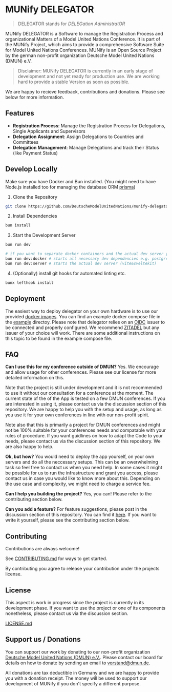 # MUNify DELEGATOR

> DELEGATOR stands for _DELEGation AdministratOR_

MUNify DELEGATOR is a Software to manage the Registration Process and organizational Matters of a Model United Nations Conference. It is part of the MUNify Project, which aims to provide a comprehensive Software Suite for Model United Nations Conferences. MUNify is an Open Source Project by the german non-profit organization Deutsche Model United Nations (DMUN) e.V.

> Disclaimer: MUNify DELEGATOR is currently in an early stage of development and not yet ready for production use. We are working hard to provide a stable Version as soon as possible.

We are happy to recieve feedback, contributions and donations. Please see below for more information.

## Features

- **Registration Process**: Manage the Registration Process for Delegations, Single Applicants and Supervisors
- **Delegation Assignment**: Assign Delegations to Countries and Committees
- **Delegation Management**: Manage Delegations and track their Status (like Payment Status)

## Develop Locally

Make sure you have Docker and Bun installed. (You might need to have Node.js installed too for managing the database ORM [prisma](https://www.prisma.io/))

1. Clone the Repository

```bash
git clone https://github.com/DeutscheModelUnitedNations/munify-delegator.git
```

2. Install Dependencies

```bash
bun install
```

3. Start the Development Server

```bash
bun run dev

# if you want to separate docker containers and the actual dev server you can use
bun run dev:docker # starts all necessary dev dependencies e.g. postgres
bun run dev:server # starts the actual dev server (vite&sveltekit)
```

4. (Optionally) install git hooks for automated linting etc.

```bash
bunx lefthook install
```

## Deployment

The easiest way to deploy delegator on your own hardware is to use our provided [docker images](https://hub.docker.com/r/deutschemodelunitednations/delegator). You can find an example docker compose file in the [example](./example/) directoy. Please note that delegator relies on an [OIDC](https://auth0.com/intro-to-iam/what-is-openid-connect-oidc) issuer to be connected and properly configured. We recommend [ZITADEL](https://zitadel.com/) but any issuer of your choice will work. There are some additional instructions on this topic to be found in the example compose file.

## FAQ

**Can I use this for my conference outside of DMUN?**
Yes. We encourage and allow usage for other conferences. Please see our license for more detailed information on this.

Note that the project is still under development and it is not recommended to use it without our consultation for a conference at the moment. The current state of the of the App is tested on a few DMUN conferences. If you are interested in using it, please contact us via the discussion section of this repository. We are happy to help you with the setup and usage, as long as you use it for your own conferences in line with our non-profit spirit.

Note also that this is primarily a project for DMUN conferences and might not be 100% suitable for your conferences needs and compatable with your rules of procedure. If you want guidlines on how to adapt the Code to your needs, please contact us via the discussion section of this repository. We are also happy to help.

**Ok, but how?**
You would need to deploy the app yourself, on your own servers and do all the neccessary setups. This can be an owerwhelming task so feel free to contact us when you need help. In some cases it might be possible for us to run the infrastructure and grant you access, please contact us in case you would like to know more about this. Depending on the use case and complexity, we might need to charge a service fee.

**Can I help you building the project?**
Yes, you can! Please refer to the contributing section below.

**Can you add a feature?**
For feature suggestions, please post in the discussion section of this repository. You can find it [here](https://github.com/DeutscheModelUnitedNations/munify-delegator/discussions/categories/help-support). If you want to write it yourself, please see the contributing section below.

## Contributing

Contributions are always welcome!

See [CONTRIBUTING.md](CONTRIBUTING.md) for ways to get started.

By contributing you agree to release your contribution under the projects license.

## License

This aspect is work in progress since the project is currently in its development phase. If you want to use the project or one of its components nonetheless, please contact us via the discussion section.

[LICENSE.md](LICENSE.md)

## Support us / Donations

You can support our work by donating to our non-profit organization [Deutsche Model United Nations (DMUN) e.V.](https://dmun.de).
Please contact our board for details on how to donate by sending an email to [vorstand@dmun.de](mailto:vorstand@dmun.de).

All donations are tax deductible in Germany and we are happy to provide you with a donation receipt. The money will be used to support our development of MUNify if you don't specify a different purpose.
